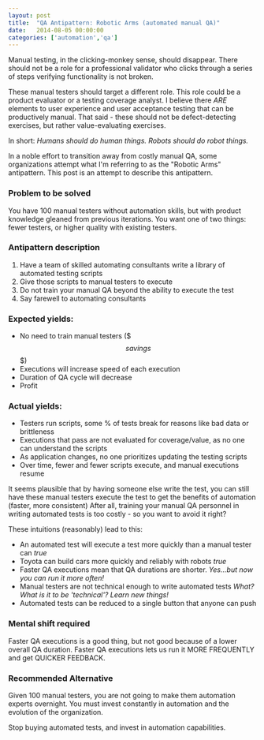 ```yaml
---
layout: post
title:  "QA Antipattern: Robotic Arms (automated manual QA)"
date:   2014-08-05 00:00:00
categories: ['automation','qa']
---
```


Manual testing, in the clicking-monkey sense, should disappear. There should not be a role for a professional validator who clicks through a series of steps verifying functionality is not broken.  

These manual testers should target a different role.  This role could be a product evaluator or a testing coverage analyst. I believe there *ARE* elements to user experience and user acceptance testing that can be productively manual.  That said - these should not be defect-detecting exercises, but rather value-evaluating exercises.

In short: *Humans should do human things. Robots should do robot things.*

In a noble effort to transition away from costly manual QA, some organizations attempt what I'm referring to as the "Robotic Arms" antipattern.  This post is an attempt to describe this antipattern.

### Problem to be solved

You have 100 manual testers without automation skills, but with product knowledge gleaned from previous iterations.  You want one of two things:  fewer testers, or higher quality with existing testers.  

### Antipattern description

1. Have a team of skilled automating consultants write a library of automated testing scripts
2. Give those scripts to manual testers to execute
3. Do not train your manual QA beyond the ability to execute the test 
4. Say farewell to automating consultants 

### Expected yields:
- No need to train manual testers ($$$ savings $$$)
- Executions will increase speed of each execution
- Duration of QA cycle will decrease
- Profit

### Actual yields:
- Testers run scripts, some % of tests break for reasons like bad data or brittleness
- Executions that pass are not evaluated for coverage/value, as no one can understand the scripts
- As application changes, no one prioritizes updating the testing scripts
- Over time, fewer and fewer scripts execute, and manual executions resume

It seems plausible that by having someone else write the test, you can still have these manual testers execute the test to get the benefits of automation (faster, more consistent)  After all, training your manual QA personnel in writing automated tests is too costly - so you want to avoid it right?

These intuitions (reasonably) lead to this:
- An automated test will execute a test more quickly than a manual tester can *true*
- Toyota can build cars more quickly and reliably with robots *true*
- Faster QA executions mean that QA durations are shorter. *Yes...but now you can run it more often!*
- Manual testers are not technical enough to write automated tests *What? What is it to be 'technical'?  Learn new things!*
- Automated tests can be reduced to a single button that anyone can push 

### Mental shift required

Faster QA executions is a good thing, but not good because of a lower overall QA duration.  Faster QA executions lets us run it MORE FREQUENTLY and get QUICKER FEEDBACK. 

### Recommended Alternative

Given 100 manual testers, you are not going to make them automation experts overnight.  You must invest constantly in automation and the evolution of the organization.    

Stop buying automated tests, and invest in automation capabilities.  